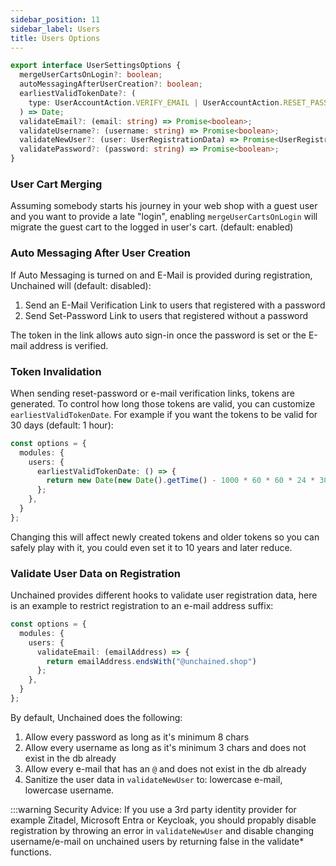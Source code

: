 ```yaml
---
sidebar_position: 11
sidebar_label: Users
title: Users Options
---
```


```typescript
export interface UserSettingsOptions {
  mergeUserCartsOnLogin?: boolean;
  autoMessagingAfterUserCreation?: boolean;
  earliestValidTokenDate?: (
    type: UserAccountAction.VERIFY_EMAIL | UserAccountAction.RESET_PASSWORD,
  ) => Date;
  validateEmail?: (email: string) => Promise<boolean>;
  validateUsername?: (username: string) => Promise<boolean>;
  validateNewUser?: (user: UserRegistrationData) => Promise<UserRegistrationData>;
  validatePassword?: (password: string) => Promise<boolean>;
}
```

### User Cart Merging

Assuming somebody starts his journey in your web shop with a guest user and you want to provide a late "login", enabling `mergeUserCartsOnLogin` will migrate the guest cart to the logged in user's cart. (default: enabled)

### Auto Messaging After User Creation

If Auto Messaging is turned on and E-Mail is provided during registration, Unchained will (default: disabled):
1. Send an E-Mail Verification Link to users that registered with a password
2. Send Set-Password Link to users that registered without a password

The token in the link allows auto sign-in once the password is set or the E-mail address is verified.

### Token Invalidation

When sending reset-password or e-mail verification links, tokens are generated.
To control how long those tokens are valid, you can customize `earliestValidTokenDate`. For example if you want the tokens to be valid for 30 days (default: 1 hour):

```typescript
const options = {
  modules: {
    users: {
      earliestValidTokenDate: () => {
        return new Date(new Date().getTime() - 1000 * 60 * 60 * 24 * 30);
      };
    },
  }
};
```

Changing this will affect newly created tokens and older tokens so you can safely play with it, you could even set it to 10 years and later reduce.

### Validate User Data on Registration

Unchained provides different hooks to validate user registration data, here is an example to restrict registration to an e-mail address suffix:

```typescript
const options = {
  modules: {
    users: {
      validateEmail: (emailAddress) => {
        return emailAddress.endsWith("@unchained.shop")
      };
    },
  }
};
```

By default, Unchained does the following:

1. Allow every password as long as it's minimum 8 chars
2. Allow every username as long as it's minimum 3 chars and does not exist in the db already
3. Allow every e-mail that has an `@` and does not exist in the db already
4. Sanitize the user data in `validateNewUser` to: lowercase e-mail, lowercase username.

:::warning
Security Advice: If you use a 3rd party identity provider for example Zitadel, Microsoft Entra or Keycloak, you should propably disable registration by throwing an error in `validateNewUser` and disable changing username/e-mail on unchained users by returning false in the validate* functions.